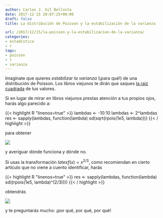 ```yaml
---
author: Carlos J. Gil Bellosta
date: 2017-12-15 20:07:25+00:00
draft: false
title: La distribución de Poisson y la estabilización de la varianza

url: /2017/12/15/la-poisson-y-la-estabilizacion-de-la-varianza/
categories:
- estadística
- r
tags:
- poisson
- r
- varianza
---
```


Imagínate que quieres _estabilizar la varianza_ (¡para qué!) de una distribución de Poisson. Los libros viejunos te dirán que saques [la raíz cuadrada](https://en.wikipedia.org/wiki/Variance-stabilizing_transformation) de tus valores.

Si en lugar de mirar en libros viejunos prestas atención a tus propios ojos, harás algo parecido a:

{{< highlight R "linenos=true" >}}
lambdas <- -10:10
lambdas <- 2^lambdas
res <- sapply(lambdas,
    function(lambda) sd(sqrt(rpois(1e5, lambda))))
{{< / highlight >}}

para obtener

![](/wp-uploads/2017/12/estabilizacion_varianza_poisson.png#center)

y averiguar dónde funciona y dónde no.

Si usas la transformación $latex f(x) = x^{2/3}$, como recomiendan en cierto artículo que no viene a cuento identificar, harás

{{< highlight R "linenos=true" >}}
res <- sapply(lambdas, function(lambda) sd((rpois(1e5, lambda)^(2/3))))
{{< / highlight >}}

obtendrás

![](/wp-uploads/2017/12/estabilizacion_varianza_poisson_alt.png#center)

y te preguntarás mucho: ¡por qué, por qué, por qué!


